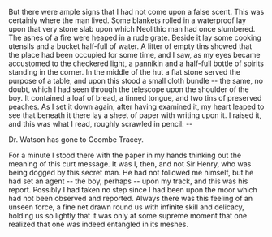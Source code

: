 But there were ample signs that I had not come upon a false scent. This
was certainly where the man lived. Some blankets rolled in a waterproof
lay upon that very stone slab upon which Neolithic man had once
slumbered. The ashes of a fire were heaped in a rude grate. Beside it
lay some cooking utensils and a bucket half-full of water. A litter of
empty tins showed that the place had been occupied for some time, and I
saw, as my eyes became accustomed to the checkered light, a pannikin and
a half-full bottle of spirits standing in the corner. In the middle of
the hut a flat stone served the purpose of a table, and upon this stood
a small cloth bundle -- the same, no doubt, which I had seen through the
telescope upon the shoulder of the boy. It contained a loaf of bread, a
tinned tongue, and two tins of preserved peaches. As I set it down
again, after having examined it, my heart leaped to see that beneath it
there lay a sheet of paper with writing upon it. I raised it, and this
was what I read, roughly scrawled in pencil: -- 

Dr. Watson has gone to Coombe Tracey.

For a minute I stood there with the paper in my hands thinking out the
meaning of this curt message. It was I, then, and not Sir Henry, who was
being dogged by this secret man. He had not followed me himself, but he
had set an agent -- the boy, perhaps -- upon my track, and this was his
report. Possibly I had taken no step since I had been upon the moor
which had not been observed and reported. Always there was this feeling
of an unseen force, a fine net drawn round us with infinite skill and
delicacy, holding us so lightly that it was only at some supreme moment
that one realized that one was indeed entangled in its meshes.
